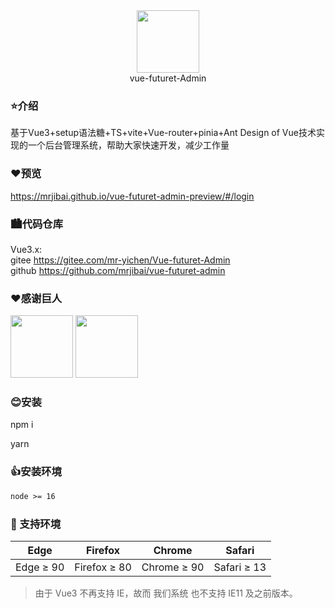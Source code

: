 <div align="center"> 
<img src="https://mr-yichen.gitee.io/vue-futuret-admin-preview/assets/Snipastebg-96592a3f.png" width='100px' hegit="auto" />
</div>
<div align="center">vue-futuret-Admin</div>

### ⭐介绍

基于Vue3+setup语法糖+TS+vite+Vue-router+pinia+Ant Design of Vue技术实现的一个后台管理系统，帮助大家快速开发，减少工作量



### ❤️预览

https://mrjibai.github.io/vue-futuret-admin-preview/#/login


###  🏙️代码仓库

Vue3.x:
<br />
gitee <a href="https://gitee.com/mr-yichen/Vue-futuret-Admin">https://gitee.com/mr-yichen/Vue-futuret-Admin</a>
<br />
github <a href="https://github.com/mrjibai/vue-futuret-admin">https://github.com/mrjibai/vue-futuret-admin</a>

### ❤感谢巨人

<div>
  <img src="https://blog.vuejs.org/logo.svg" width='100px' hegit="auto" />
  <img src="https://www.antdv.com/assets/logo.1ef800a8.svg" width='100px' hegit="auto" />
</div>


### 😊安装

npm i 

yarn 

### 👍安装环境

```tex
node >= 16
```



### 🌿 支持环境

| Edge      | Firefox      | Chrome      | Safari      |
| --------- | ------------ | ----------- | ----------- |
| Edge ≥ 90 | Firefox ≥ 80 | Chrome ≥ 90 | Safari ≥ 13 |

> 由于 Vue3 不再支持 IE，故而 我们系统 也不支持 IE11 及之前版本。


